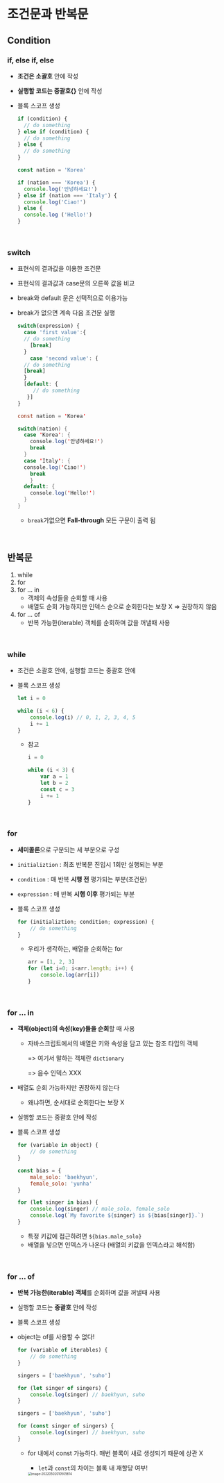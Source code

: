 # 조건문과 반복문

## Condition

### if, else if, else

* **조건은 소괄호** 안에 작성

* **실행할 코드는 중괄호{}** 안에 작성

* 블록 스코프 생성

  ```javascript
  if (condition) {
    // do something
  } else if (condition) {
    // do something
  } else {
    // do something
  }
  ```

  ```javascript
  const nation = 'Korea'
  
  if (nation === 'Korea') {
    console.log('안녕하세요!')
  } else if (nation === 'Italy') {
    console.log('Ciao!')
  } else {
    console.log ('Hello!')
  }
  ```

<br/>

### switch 

* 표현식의 결과값을 이용한 조건문

* 표현식의 결과값과 case문의 오른쪽 값을 비교

* break와 default 문은 선택적으로 이용가능

* break가 없으면 계속 다음 조건문 실행

  ```javascript
  switch(expression) {
    case 'first value':{
  	// do something
      [break]
    }
      case 'second value': {
  	// do something
  	[break]
    }
  	[default: {
       // do something
     }]
  }
  ```

  ```java
  const nation = 'Korea'
  
  switch(nation) {
    case 'Korea': {
      console.log('안녕하세요!')
      break
    }
    case 'Italy': {
  	console.log('Ciao!')
      break
      }
    default: {
      console.log('Hello!')
    }
  }
  ```

  * `break`가없으면 **Fall-through** 모든 구문이 출력 됨

<br/>

## 반복문

1. while
2. for
3. for ... in
   * 객체의 속성들을 순회할 때 사용
   * 배열도 순회 가능하지만 인덱스 순으로 순회한다는 보장 X  => 권장하지 않음
4. for ... of
   * 반복 가능한(iterable) 객체를 순회하며 값을 꺼낼때 사용

<br/>

### while

* 조건은 소괄호 안에, 실행할 코드는 중괄호 안에

* 블록 스코프 생성

  ```javascript
  let i = 0
  
  while (i < 6) {
      console.log(i) // 0, 1, 2, 3, 4, 5
      i += 1
  }
  ```

  * 참고

    ```javascript
    i = 0
    
    while (i < 3) {
        var a = 1
        let b = 2
        const c = 3
        i += 1
    }
    ```

<br/>

### for

* **세미콜론**으로 구분되는 세 부분으로 구성

* `initializtion` : 최초 반복문 진입시 1회만 실행되는 부분

* `condition` : 매 반복 **시행 전** 평가되는 부분(조건문)

* `expression` : 매 반복 **시행 이후** 평가되는 부분

* 블록 스코프 생성

  ```javascript
  for (initializtion; condition; expression) {
      // do something
  }
  ```

  * 우리가 생각하는, 배열을 순회하는 for

    ```javascript
    arr = [1, 2, 3]
    for (let i=0; i<arr.length; i++) {
        console.log(arr[i])
    }
    ```

<br/>

### for ... in

* **객체(object)의 속성(key)들을 순회**할 때 사용

  * 자바스크립트에서의 배열은 키와 속성을 담고 있는 참조 타입의 객체

    => 여기서 말하는 객체란 `dictionary`

    => 음수 인덱스 XXX

* 배열도 순회 가능하지만 권장하지 않는다

  * 왜냐하면, 순서대로 순회한다는 보장 X

* 실행할 코드는 중괄호 안에 작성

* 블록 스코프 생성

  ```javascript
  for (variable in object) {
      // do something
  }
  ```

  ```javascript
  const bias = {
      male_solo: 'baekhyun',
      female_solo: 'yunha'
  }
  
  for (let singer in bias) {
      console.log(singer) // male_solo, female_solo
      console.log(`My favorite ${singer} is ${bias[singer]}.`)
  }
  ```

  * 특정 키값에 접근하려면 `${bias.male_solo}`
  * 배열을 넣으면 인덱스가 나온다 (배열의 키값을 인덱스라고 해석함)

<br/>

### for ... of

* **반복 가능한(iterable) 객체**를 순회하며 값을 꺼낼때 사용

* 실행할 코드는 **중괄호** 안에 작성

* 블록 스코프 생성

* object는 of를 사용할 수 없다!

  ```javascript
  for (variable of iterables) {
      // do something
  }
  ```

  ```javascript
  singers = ['baekhyun', 'suho']
  
  for (let singer of singers) {
      console.log(singer) // baekhyun, suho
  }
  ```

  ```javascript
  singers = ['baekhyun', 'suho']
  
  for (const singer of singers) {
      console.log(singer) // baekhyun, suho
  }
  ```

  * for 내에서 const 가능하다. 매번 블록이 새로 생성되기 때문에 상관 X

    * `let`과 `const`의 차이는 블록 내 재할당 여부!

    <img src="04_condition&loop.assets/image-20220502010505614.png" alt="image-20220502010505614" style="zoom:50%;" />

